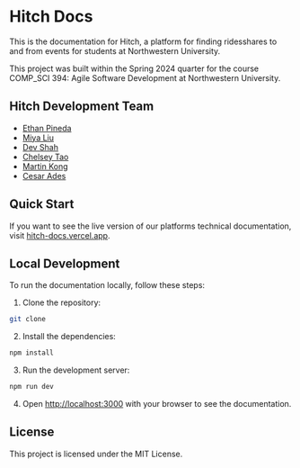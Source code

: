 # Hitch Docs

This is the documentation for Hitch, a platform for finding ridesshares to and from events for students at Northwestern University.

This project was built within the Spring 2024 quarter for the course COMP_SCI 394: Agile Software Development at Northwestern University.


## Hitch Development Team

- [Ethan Pineda](https://www.linkedin.com/in/ethanpineda/)
- [Miya Liu](https://www.linkedin.com/in/miya-liu-0627/)
- [Dev Shah](https://www.linkedin.com/in/dev-chetan-shah/)
- [Chelsey Tao](https://www.linkedin.com/in/chelsey-tao-21b3a4257/)
- [Martin Kong](https://www.linkedin.com/in/martin-kong-6a153b223/)
- [Cesar Ades](https://www.linkedin.com/in/cesar-ades-393138189/)

## Quick Start

If you want to see the live version of our platforms technical documentation, visit [hitch-docs.vercel.app](https://hitch-docs.vercel.app/).

## Local Development

To run the documentation locally, follow these steps:

1. Clone the repository:

```bash
git clone 
```

2. Install the dependencies:

```bash
npm install
```

3. Run the development server:

```bash
npm run dev
```

4. Open [http://localhost:3000](http://localhost:3000) with your browser to see the documentation.

## License

This project is licensed under the MIT License.
